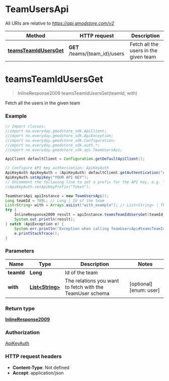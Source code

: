 # TeamUsersApi

All URIs are relative to *https://api.gmodstore.com/v2*

Method | HTTP request | Description
------------- | ------------- | -------------
[**teamsTeamIdUsersGet**](TeamUsersApi.md#teamsTeamIdUsersGet) | **GET** /teams/{team_id}/users | Fetch all the users in the given team

<a name="teamsTeamIdUsersGet"></a>
# **teamsTeamIdUsersGet**
> InlineResponse2009 teamsTeamIdUsersGet(teamId, with)

Fetch all the users in the given team

### Example
```java
// Import classes:
//import no.everyday.gmodstore_sdk.ApiClient;
//import no.everyday.gmodstore_sdk.ApiException;
//import no.everyday.gmodstore_sdk.Configuration;
//import no.everyday.gmodstore_sdk.auth.*;
//import no.everyday.gmodstore_sdk.api.TeamUsersApi;

ApiClient defaultClient = Configuration.getDefaultApiClient();

// Configure API key authorization: ApiKeyAuth
ApiKeyAuth ApiKeyAuth = (ApiKeyAuth) defaultClient.getAuthentication("ApiKeyAuth");
ApiKeyAuth.setApiKey("YOUR API KEY");
// Uncomment the following line to set a prefix for the API key, e.g. "Token" (defaults to null)
//ApiKeyAuth.setApiKeyPrefix("Token");

TeamUsersApi apiInstance = new TeamUsersApi();
Long teamId = 789L; // Long | Id of the team
List<String> with = Arrays.asList("with_example"); // List<String> | The relations you want to fetch with the TeamUser schema
try {
    InlineResponse2009 result = apiInstance.teamsTeamIdUsersGet(teamId, with);
    System.out.println(result);
} catch (ApiException e) {
    System.err.println("Exception when calling TeamUsersApi#teamsTeamIdUsersGet");
    e.printStackTrace();
}
```

### Parameters

Name | Type | Description  | Notes
------------- | ------------- | ------------- | -------------
 **teamId** | **Long**| Id of the team |
 **with** | [**List&lt;String&gt;**](String.md)| The relations you want to fetch with the TeamUser schema | [optional] [enum: user]

### Return type

[**InlineResponse2009**](InlineResponse2009.md)

### Authorization

[ApiKeyAuth](../README.md#ApiKeyAuth)

### HTTP request headers

 - **Content-Type**: Not defined
 - **Accept**: application/json

